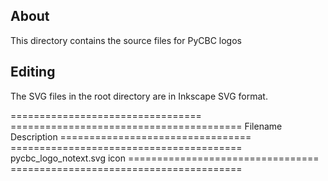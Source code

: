 About
-----

This directory contains the source files for PyCBC logos

Editing
-------

The SVG files in the root directory are in Inkscape SVG format.

=================================  ======================================== 
Filename                           Description
=================================  ========================================
pycbc_logo_notext.svg              icon
=================================  ========================================

